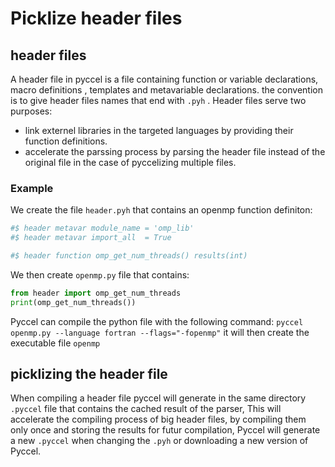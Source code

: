 # Picklize header files

## header files

A header file in pyccel is a file containing function or variable declarations, macro definitions , templates and metavariable declarations.
the convention is to give header files names that end with `.pyh` .
Header files serve two purposes:
- link externel libraries in the targeted languages by providing their function definitions.
- accelerate the parssing process by parsing the header file instead of the original file in the case of pyccelizing multiple files.

### Example
We create the file `header.pyh` that contains an openmp function definiton:

```python
#$ header metavar module_name = 'omp_lib'
#$ header metavar import_all  = True

#$ header function omp_get_num_threads() results(int)
```
We then create `openmp.py` file that contains:

```python
from header import omp_get_num_threads
print(omp_get_num_threads())
```
Pyccel can compile the python file with the following command: `pyccel openmp.py --language fortran --flags="-fopenmp"`
it will then create the executable file `openmp`

## picklizing the header file
When compiling a header file pyccel will generate in the same directory `.pyccel` file that contains the cached result of the parser, 
This will accelerate the compiling process of big header files, by compiling them only once and storing the results for futur compilation, Pyccel will generate a new
`.pyccel` when changing the `.pyh` or downloading a new version of Pyccel.

